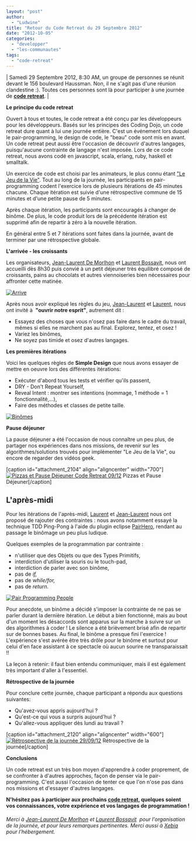 ```yaml
---
layout: "post"
author: 
  - "Ludwine"
title: "Retour du Code Retreat du 29 Septembre 2012"
date: "2012-10-05"
categories: 
  - "developper"
  - "les-communautes"
tags: 
  - "code-retreat"
---
```


| Samedi 29 Septembre 2012, 8:30 AM, un groupe de personnes se réunit devant le 156 boulevard Haussman. Non, il ne s'agit pas d'une réunion clandestine :). Toutes ces personnes sont là pour participer à une journée de [**code retreat**](http://coderetreat.org/ "Code Retreat"). |

**Le principe du code retreat**

Ouvert à tous et toutes, le code retreat a été conçu par les développeurs pour les développeurs. Basés sur les principes des Coding Dojo, un code retreat dure quant à lui une journée entière. C'est un événement lors duquel le pair-programming, le design de code, le "beau" code sont mis en avant. Un code retreat peut aussi être l'occasion de découvrir d'autres langages, puisqu'aucune contrainte de langage n'est imposée. Lors de ce code retreat, nous avons codé en javascript, scala, erlang, ruby, haskell et smalltalk.

Un exercice de code est choisi par les animateurs, le plus connu étant ["Le Jeu de la Vie"](http://en.wikipedia.org/wiki/Conway's_Game_of_Life "Conway's game of life"). Tout au long de la journée, les participants en pair-programming codent l'exercice lors de plusieurs itérations de 45 minutes chacune. Chaque itération est suivie d'une rétrospective commune de 15 minutes et d'une petite pause de 5 minutes.

Après chaque itération, les participants sont encouragés à changer de binôme. De plus, le code produit lors de la précédente itération est supprimé afin de repartir à zéro à la nouvelle itération.

En général entre 5 et 7 itérations sont faites dans la journée, avant de terminer par une rétrospective globale.

**L'arrivée - les croissants**

Les organisateurs, [Jean-Laurent De Morlhon](https://twitter.com/morlhon) et [Laurent Bossavit](https://twitter.com/Morendil), nous ont accueilli dès 8h30 puis convié à un petit déjeuner très équilibré composé de croissants, pains au chocolats et autres viennoiseries bien nécessaires pour affronter cette matinée.

[![](/assets/2012/10/2012-10-05-retour-du-code-retreat-du-29-septembre-2012/Arrive.jpg "Arrive")](/assets/2012/10/2012-10-05-retour-du-code-retreat-du-29-septembre-2012/Arrive.jpg)

Après nous avoir expliqué les règles du jeu, [Jean-Laurent](https://twitter.com/morlhon) et [Laurent](https://twitter.com/Morendil), nous ont invité à  **"ouvrir notre esprit"**, autrement dit :

- Essayez des choses que vous n'osez pas faire dans le cadre du travail, mêmes si elles ne marchent pas au final. Explorez, tentez, et osez !
- Variez les binômes,
- Ne soyez pas timide et osez d'autres langages.

**Les premières itérations**

Voici les quelques règles de **Simple Design** que nous avons essayer de mettre en oeuvre lors des différentes itérations:

- Exécuter d'abord tous les tests et vérifier qu'ils passent,
- DRY - Don't Repeat Yourself,
- Reveal Intent : montrer ses intentions (nommage, 1 méthode = 1 fonctionnalité,...),
- Faire des méthodes et classes de petite taille.

[![](/assets/2012/10/2012-10-05-retour-du-code-retreat-du-29-septembre-2012/Binomes1.jpg "Binômes")](/assets/2012/10/2012-10-05-retour-du-code-retreat-du-29-septembre-2012/Binomes1.jpg)

**Pause déjeuner**

La pause déjeuner a été l'occasion de nous connaître un peu plus, de partager nos expériences dans nos missions, de revenir sur les algorithmes/solutions trouvés pour implémenter "Le Jeu de la Vie", ou encore de regarder des vidéos geek.

\[caption id="attachment\_2104" align="aligncenter" width="700"\][![](/assets/2012/10/2012-10-05-retour-du-code-retreat-du-29-septembre-2012/MANGERRETREAT.jpg "Pizzas et Pause Déjeuner Code Retreat 09/12")](/assets/2012/10/2012-10-05-retour-du-code-retreat-du-29-septembre-2012/MANGERRETREAT.jpg) Pizzas et Pause Déjeuner\[/caption\]

## **L'après-midi**

Pour les itérations de l'après-midi, [Laurent](https://twitter.com/Morendil) et [Jean-Laurent](https://twitter.com/morlhon) nous ont proposé de rajouter des contraintes : nous avons notamment essayé la technique TDD Ping-Pong à l'aide du plugin eclipse [PairHero](http://www.happyprog.com/pairhero/ "PairHero"), rendant au passage le binômage un peu plus ludique.

Quelques exemples de la programmation par contrainte :

- n'utiliser que des Objets ou que des Types Primitifs,
- interdiction d'utiliser la souris ou le touch-pad,
- interdiction de parler avec son binôme,
- pas de _if,_
- pas de _while/for,_
- pas de _return._

[![](/assets/2012/10/2012-10-05-retour-du-code-retreat-du-29-septembre-2012/Binomes2.jpg "Pair Programming People")](/assets/2012/10/2012-10-05-retour-du-code-retreat-du-29-septembre-2012/Binomes2.jpg)

Pour anecdote, un binôme a décidé s'imposer la contrainte de ne pas se parler durant la dernière itération. Le début a bien fonctionné, mais au bout d'un moment les désaccords sont apparus sur la marche à suivre sur un des algorithmes à coder ! Le silence a été brièvement brisé afin de repartir sur de bonnes bases. Au final, le binôme a presque fini l'exercice ! L'expérience s'est avérée être très drôle pour le binôme et surtout pour celui d'en face assistant à ce spectacle où aucun sourire ne transparaissait !!

La leçon à retenir: il faut bien entendu communiquer, mais il est également très important d'aller à l'essentiel.

**Rétrospective de la journée**

Pour conclure cette journée, chaque participant a répondu aux questions suivantes:

- Qu'avez-vous appris aujourd'hui ?
- Qu'est-ce qui vous a surpris aujourd'hui ?
- Qu'allez-vous appliquer dès lundi au travail ?

\[caption id="attachment\_2120" align="aligncenter" width="600"\][![](/assets/2012/10/2012-10-05-retour-du-code-retreat-du-29-septembre-2012/DayRetro.jpg "Rétrospective de la journée 29/09/12")](/assets/2012/10/2012-10-05-retour-du-code-retreat-du-29-septembre-2012/DayRetro.jpg) Rétrospective de la journée\[/caption\]

**Conclusions**

Un code retreat est un très bon moyen d'apprendre à coder proprement, de se confronter à d'autres approches, façon de penser via le pair-programming. C'est aussi l'occasion de tenter ce que l'on n'ose pas dans nos missions et d'essayer d'autres langages.

**N'hésitez pas à participer aux prochains [code retreat](http://coderetreat.org/ "Code Retreat"), quelques soient vos connaissances, votre expérience et vos langages de programmation !**

###### Merci à [Jean-Laurent De Morlhon](https://twitter.com/morlhon) et [Laurent Bossavit](https://twitter.com/Morendil)  pour l'organisation de la journée, et pour leurs remarques pertinentes. Merci aussi à [Xebia](http://blog.xebia.fr/) pour l'hébergement.

